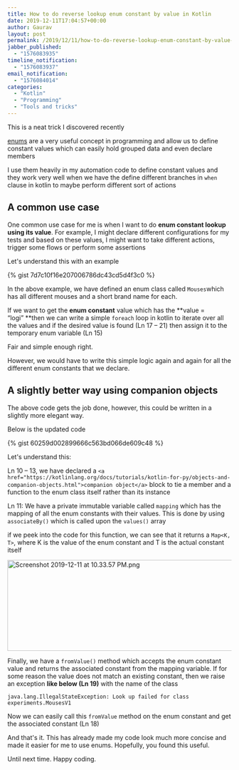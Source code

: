 ```yaml
---
title: How to do reverse lookup enum constant by value in Kotlin
date: 2019-12-11T17:04:57+00:00
author: Gaurav
layout: post
permalink: /2019/12/11/how-to-do-reverse-lookup-enum-constant-by-value-in-kotlin/
jabber_published:
  - "1576083935"
timeline_notification:
  - "1576083937"
email_notification:
  - "1576084014"
categories:
  - "Kotlin"
  - "Programming"
  - "Tools and tricks"
---
```


This is a neat trick I discovered recently

[enums](https://kotlinlang.org/docs/reference/enum-classes.html) are a very useful concept in
programming and allow us to define constant values which can easily hold grouped data and even
declare members

I use them heavily in my automation code to define constant values and they work very well when we
have the define different branches in `when` clause in kotlin to maybe perform different sort of
actions

## A common use case

One common use case for me is when I want to do **enum constant lookup using its value**. For
example, I might declare different configurations for my tests and based on these values, I might
want to take different actions, trigger some flows or perform some assertions

Let's understand this with an example

{% gist 7d7c10f16e207006786dc43cd5d4f3c0 %}

In the above example, we have defined an enum class called `Mouses`which has all different mouses
and a short brand name for each.

If we want to get the **enum constant** value which has the **value = &#8220;logi&#8221; **then we
can write a simple `foreach` loop in kotlin to iterate over all the values and if the desired value
is found (Ln 17 &#8211; 21) then assign it to the temporary enum variable (Ln 15)

Fair and simple enough right.

However, we would have to write this simple logic again and again for all the different enum
constants that we declare.

## A slightly better way using companion objects

The above code gets the job done, however, this could be written in a slightly more elegant way.

Below is the updated code

{% gist 60259d002899666c563bd066de609c48 %}

Let's understand this:

Ln 10 &#8211; 13, we have declared a
`<a href="https://kotlinlang.org/docs/tutorials/kotlin-for-py/objects-and-companion-objects.html">companion object</a>`
block to tie a member and a function to the enum class itself rather than its instance

Ln 11: We have a private immutable variable called `mapping` which has the mapping of all the enum
constants with their values. This is done by using `associateBy()` which is called upon the
`values()` array

if we peek into the code for this function, we can see that it returns a `Map<K, T>`, where K is the
value of the enum constant and T is the actual constant itself

<img loading="lazy" class="alignnone size-full wp-image-441" src="https://i1.wp.com/automationhacks.blog/wp-content/uploads/2019/12/screenshot-2019-12-11-at-10.33.57-pm.png?resize=750%2C204&#038;ssl=1" alt="Screenshot 2019-12-11 at 10.33.57 PM.png" width="750" height="204" data-recalc-dims="1" />

Finally, we have a `fromValue()` method which accepts the enum constant value and returns the
associated constant from the mapping variable. If for some reason the value does not match an
existing constant, then we raise an exception **like below (Ln 19)** with the name of the class

```text
java.lang.IllegalStateException: Look up failed for class experiments.MousesV1
```

Now we can easily call this `fromValue` method on the enum constant and get the associated constant
(Ln 18)

And that's it. This has already made my code look much more concise and made it easier for me to use
enums. Hopefully, you found this useful.

Until next time. Happy coding.
